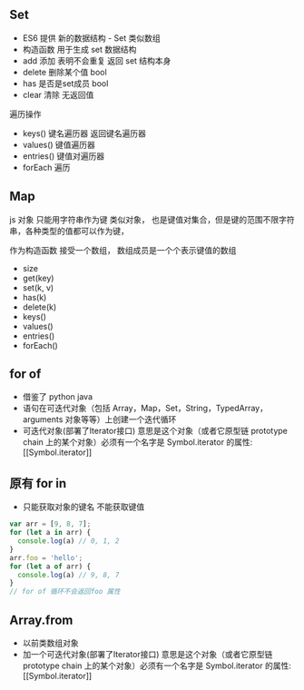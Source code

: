 ## Set
- ES6 提供 新的数据结构 - Set 类似数组 
- 构造函数 用于生成 set 数据结构
- add 添加 表明不会重复 返回 set 结构本身
- delete 删除某个值 bool
- has 是否是set成员 bool
- clear 清除 无返回值

遍历操作
- keys() 键名遍历器 返回键名遍历器
- values() 键值遍历器
- entries() 键值对遍历器
- forEach 遍历

## Map
js 对象 只能用字符串作为键
类似对象， 也是键值对集合，但是键的范围不限字符串，各种类型的值都可以作为键，

作为构造函数
接受一个数组， 数组成员是一个个表示键值的数组
- size
- get(key)
- set(k, v)
- has(k)
- delete(k)
- keys()
- values()
- entries()
- forEach()

## for of
- 借鉴了 python java
- 语句在可迭代对象（包括 Array，Map，Set，String，TypedArray，arguments 对象等等）上创建一个迭代循环
- 可迭代对象(部署了Iterator接口)
  意思是这个对象（或者它原型链 prototype chain 上的某个对象）必须有一个名字是 Symbol.iterator 的属性: [[Symbol.iterator]] 

## 原有 for in 

- 只能获取对象的键名 不能获取键值 

```js
var arr = [9, 8, 7];
for (let a in arr) {
  console.log(a) // 0, 1, 2
}
arr.foo = 'hello';
for (let a of arr) {
  console.log(a) // 9, 8, 7
}
// for of 循环不会返回foo 属性
```

## Array.from

- 以前类数组对象
- 加一个可迭代对象(部署了Iterator接口)
  意思是这个对象（或者它原型链 prototype chain 上的某个对象）必须有一个名字是 Symbol.iterator 的属性: [[Symbol.iterator]] 
